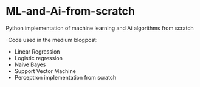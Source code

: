 # ML-and-Ai-from-scratch
Python implementation of machine learning and Ai algorithms from scratch

-Code used in the medium blogpost:
* Linear Regression
* Logistic regression
* Naive Bayes
* Support Vector Machine
* Perceptron implementation from scratch


